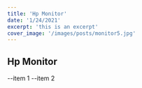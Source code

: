 ```yaml
---
title: 'Hp Monitor'
date: '1/24/2021'
excerpt: 'this is an excerpt'
cover_image: '/images/posts/monitor5.jpg'
---
```


## Hp Monitor

--item 1
--item 2